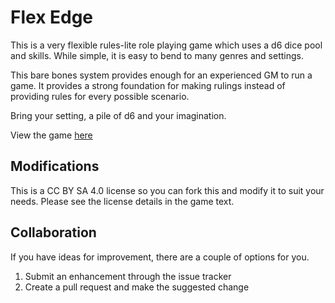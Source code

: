 # Flex Edge

This is a very flexible rules-lite role playing game which uses a d6 dice pool and skills. 
While simple, it is easy to bend to many genres and settings.

This bare bones system provides enough for an experienced GM to run a game. It provides a 
strong foundation for making rulings instead of providing rules for every possible scenario.

Bring your setting, a pile of d6 and your imagination.

View the game [here](https://github.com/curtp/flex_edge_rpg/blob/main/FlexEdge.md)

## Modifications
This is a CC BY SA 4.0 license so you can fork this and modify it to suit your needs. Please see the license details in the game text.

## Collaboration
If you have ideas for improvement, there are a couple of options for you.
1. Submit an enhancement through the issue tracker
2. Create a pull request and make the suggested change
